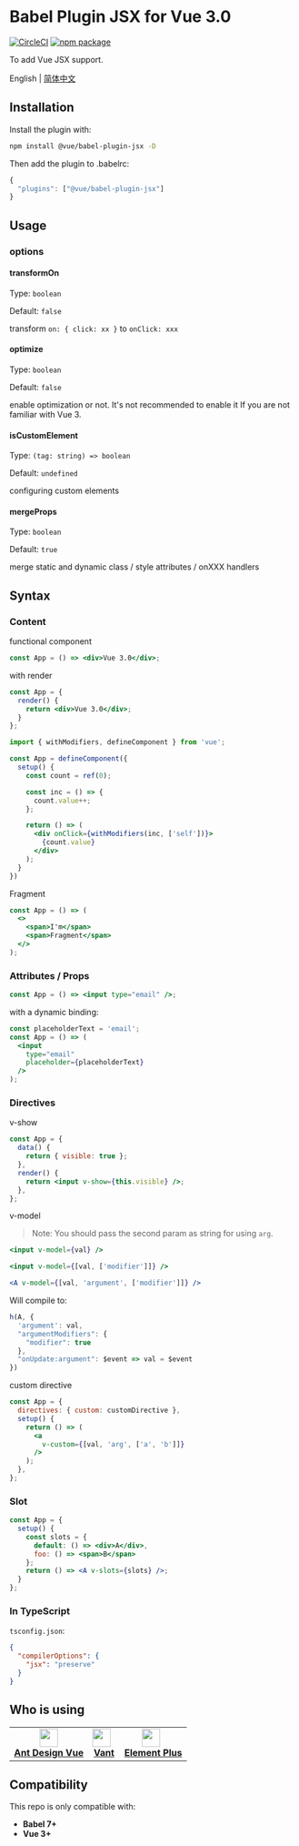 # Babel Plugin JSX for Vue 3.0

[![CircleCI](https://circleci.com/gh/vuejs/jsx-next.svg?style=svg)](https://circleci.com/gh/vuejs/vue-next) [![npm package](https://img.shields.io/npm/v/@vue/babel-plugin-jsx.svg?style=flat-square)](https://www.npmjs.com/package/@vue/babel-plugin-jsx)

To add Vue JSX support.

English | [简体中文](/packages/babel-plugin-jsx/README-zh_CN.md)

## Installation

Install the plugin with:

```bash
npm install @vue/babel-plugin-jsx -D
```

Then add the plugin to .babelrc:

```js
{
  "plugins": ["@vue/babel-plugin-jsx"]
}
```

## Usage

### options

#### transformOn

Type: `boolean`

Default: `false`

transform `on: { click: xx }` to `onClick: xxx`

#### optimize

Type: `boolean`

Default: `false`

enable optimization or not. It's not recommended to enable it If you are not familiar with Vue 3.

#### isCustomElement

Type: `(tag: string) => boolean`

Default: `undefined`

configuring custom elements

#### mergeProps

Type: `boolean`

Default: `true`

merge static and dynamic class / style attributes / onXXX handlers

## Syntax

### Content
functional component

```jsx
const App = () => <div>Vue 3.0</div>;
```

with render

```jsx
const App = {
  render() {
    return <div>Vue 3.0</div>;
  }
};
```

```jsx
import { withModifiers, defineComponent } from 'vue';

const App = defineComponent({
  setup() {
    const count = ref(0);

    const inc = () => {
      count.value++;
    };

    return () => (
      <div onClick={withModifiers(inc, ['self'])}>
        {count.value}
      </div>
    );
  }
})
```

Fragment

```jsx
const App = () => (
  <>
    <span>I'm</span>
    <span>Fragment</span>
  </>
);
```

### Attributes / Props

```jsx
const App = () => <input type="email" />;
```

with a dynamic binding:

```jsx
const placeholderText = 'email';
const App = () => (
  <input
    type="email"
    placeholder={placeholderText}
  />
);
```

### Directives

v-show

```jsx
const App = {
  data() {
    return { visible: true };
  },
  render() {
    return <input v-show={this.visible} />;
  },
};
```

v-model

> Note: You should pass the second param as string for using `arg`.

```jsx
<input v-model={val} />
```

```jsx
<input v-model={[val, ['modifier']]} />
```

```jsx
<A v-model={[val, 'argument', ['modifier']]} />
```

Will compile to:

```js
h(A, {
  'argument': val,
  "argumentModifiers": {
    "modifier": true
  },
  "onUpdate:argument": $event => val = $event
})
```

custom directive

```jsx
const App = {
  directives: { custom: customDirective },
  setup() {
    return () => (
      <a
        v-custom={[val, 'arg', ['a', 'b']]}
      />
    );
  },
};
```

### Slot 

```jsx
const App = {
  setup() {
    const slots = {
      default: () => <div>A</div>,
      foo: () => <span>B</span>
    };
    return () => <A v-slots={slots} />;
  }
};
```

### In TypeScript

`tsconfig.json`:

```json
{
  "compilerOptions": {
    "jsx": "preserve"
  }
}
```

## Who is using

<table>
  <tbody>
    <tr>
      <td align="center">
        <a target="_blank" href="https://www.antdv.com/">
          <img
            width="32"
            src="https://qn.antdv.com/logo.png"
          />
          <br>
          <strong>Ant Design Vue</strong>
        </a>
      </td>
      <td align="center">
        <a target="_blank" href="https://youzan.github.io/vant/#/zh-CN/">
          <img
            width="32"
            style="vertical-align: -0.32em; margin-right: 8px;"
            src="https://img.yzcdn.cn/vant/logo.png"
          />
          <br>
          <strong>Vant</strong>
        </a>
      </td>
      <td align="center">
        <a target="_blank" href="https://github.com/element-plus/element-plus">
          <img
            height="32"
            style="vertical-align: -0.32em; margin-right: 8px;"
            src="https://user-images.githubusercontent.com/10731096/91267529-259f3680-e7a6-11ea-9a60-3286f750de01.png"
          />
          <br>
          <strong>Element Plus</strong>
        </a>
      </td>
    </tr>
  </tbody>
</table>

## Compatibility

This repo is only compatible with:

- **Babel 7+**
- **Vue 3+**
